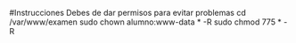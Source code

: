 #Instrucciones
Debes de dar permisos para evitar problemas
cd /var/www/examen
sudo chown alumno:www-data * -R
sudo chmod 775 * -R

